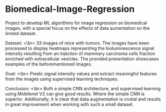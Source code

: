 # Biomedical-Image-Regression
Project to develop ML algorithms for image regression on biomedical images, with a special focus on the effects of data aumentation on the limited dataset. 

Dataset: <\br>
33 images of mice with tumors. The images have been processed to display heatmaps representing the bioluminescence signal intensity resulting from an injection of mammary carcinoma cells fraction enriched with extracellular vesicles. 
The provided presentation showcases examples of the beforementioned images. 

Goal: <\br>
Predic signal intensity values and extract meaningful features from the images using supervised learning techniques.


Conclusion: <\br>
Both a simple CNN architecture, and supervised learning using Mobilenet V2 can give good results. Where the simple CNN is superior. Additionally, it is clear that data augmentation is crutial and results in great improvement when working with such a small dataset.

